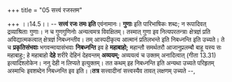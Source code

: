 +++
title = "05 सत्त्वं रजस्तम"

+++
।।14.5।। -- **सत्त्वं रजः तमः इति** एवंनामानः। **गुणाः** इति पारिभाषिकः
शब्दः; न रूपादिवत् द्रव्याश्रिताः गुणाः। न च गुणगुणिनोः अन्यत्वमत्र
विवक्षितम्। तस्मात् गुणा इव नित्यपरतन्त्राः क्षेत्रज्ञं प्रति
अविद्यात्मकत्वात् क्षेत्रज्ञं निबध्नन्तीव। तम् आस्पदीकृत्य आत्मानं
प्रतिलभन्ते इति निबध्नन्ति इति उच्यते। ते च **प्रकृतिसंभवाः**
भगवन्मायासंभवाः **निबध्नन्ति** इव हे **महाबाहो;** महान्तौ समर्थतरौ
आजानुप्रलम्बौ बाहू यस्य सः महाबाहुः; हे महाबाहो **देहे** शरीरे देहिनं
देहवन्तम् **अव्ययम्;** अव्ययत्वं च उक्तम् अनादित्वात् (गीता 13.31)
इत्यादिश्लोकेन। ननु देही न लिप्यते इत्युक्तम्। तत कथम् इह निबध्नन्ति इति
अन्यथा उच्यते परिहृतम् अस्माभिः इवशब्देन निबध्नन्ति इव इति।।**तत्र**
सत्त्वादीनां सत्त्वस्यैव तावत् लक्षणम् उच्यते --,
